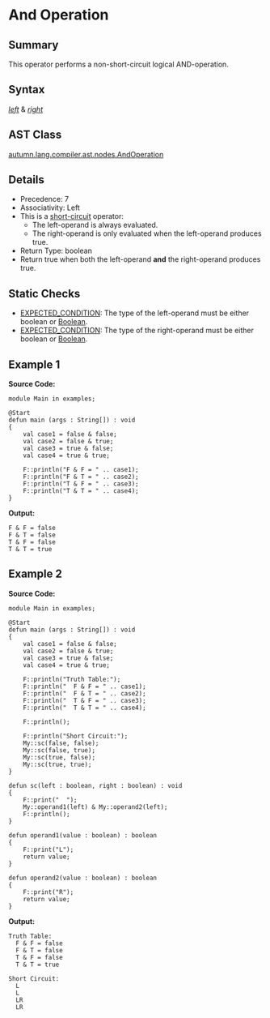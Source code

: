 # And Operation

## Summary

This operator performs a non-short-circuit logical AND-operation.

## Syntax

<div class="syntax">
<i><a href="Expression.md">left</a></i> & <i><a href="Expression.md">right</a></i><br>
</div>

## AST Class

[autumn.lang.compiler.ast.nodes.AndOperation](https://www.mackenziehigh.com/autumn/javadoc/autumn/lang/compiler/ast/nodes/AndOperation.html)

## Details

+ Precedence: 7
+ Associativity: Left
+ This is a [short-circuit](https://en.wikipedia.org/wiki/Short-circuit_evaluation) operator:
  + The left-operand is always evaluated.
  + The right-operand is only evaluated when the left-operand produces true.
+ Return Type: boolean
+ Return true when both the left-operand **and** the right-operand produces true.

## Static Checks

+ [EXPECTED_CONDITION](https://www.mackenziehigh.com/autumn/javadoc/autumn/lang/compiler/errors/ErrorCode.html#EXPECTED_CONDITION): The type of the left-operand must be either boolean or [Boolean](https://docs.oracle.com/javase/7/docs/api/java/lang/Boolean.html).
+ [EXPECTED_CONDITION](https://www.mackenziehigh.com/autumn/javadoc/autumn/lang/compiler/errors/ErrorCode.html#EXPECTED_CONDITION): The type of the right-operand must be either boolean or [Boolean](https://docs.oracle.com/javase/7/docs/api/java/lang/Boolean.html).

## Example 1

**Source Code:**

```plain
module Main in examples;

@Start
defun main (args : String[]) : void
{
    val case1 = false & false;
    val case2 = false & true;
    val case3 = true & false;
    val case4 = true & true;

    F::println("F & F = " .. case1);
    F::println("F & T = " .. case2);
    F::println("T & F = " .. case3);
    F::println("T & T = " .. case4);
}
```

**Output:**

```plain
F & F = false
F & T = false
T & F = false
T & T = true
```

## Example 2

**Source Code:**

```plain
module Main in examples;

@Start
defun main (args : String[]) : void
{
    val case1 = false & false;
    val case2 = false & true;
    val case3 = true & false;
    val case4 = true & true;

    F::println("Truth Table:");
    F::println("  F & F = " .. case1);
    F::println("  F & T = " .. case2);
    F::println("  T & F = " .. case3);
    F::println("  T & T = " .. case4);

    F::println();

    F::println("Short Circuit:");
    My::sc(false, false);
    My::sc(false, true);
    My::sc(true, false);
    My::sc(true, true);
}

defun sc(left : boolean, right : boolean) : void
{
    F::print("  ");
    My::operand1(left) & My::operand2(left);
    F::println();
}

defun operand1(value : boolean) : boolean
{
    F::print("L");
    return value;
}

defun operand2(value : boolean) : boolean
{
    F::print("R");
    return value;
}
```

**Output:**

```plain
Truth Table:
  F & F = false
  F & T = false
  T & F = false
  T & T = true

Short Circuit:
  L
  L
  LR
  LR
```

